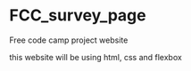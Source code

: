# FCC_survey_page
Free code camp project website 

this website will be using html, css and flexbox
